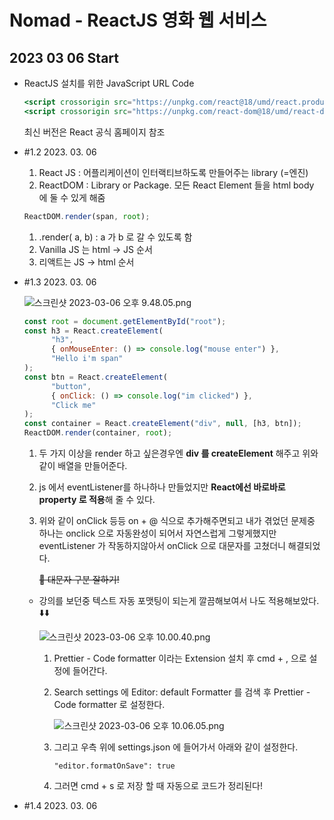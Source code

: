 # Nomad -  ReactJS 영화 웹 서비스

## 2023 03 06 Start

- ReactJS 설치를 위한 JavaScript URL Code
    
    ```jsx
    <script crossorigin src="https://unpkg.com/react@18/umd/react.production.min.js"></script>
    <script crossorigin src="https://unpkg.com/react-dom@18/umd/react-dom.production.min.js"></script>
    ```
    
    최신 버전은 React 공식 홈페이지 참조
    
- #1.2  2023. 03. 06
    1. React JS :  어플리케이션이 인터랙티브하도록 만들어주는 library (=엔진)
    2. ReactDOM : Library or Package. 모든 React Element 들을 html body 에 둘 수 있게 해줌
    
    ```jsx
    ReactDOM.render(span, root);
    ```
    
    1. .render( a, b) : a 가 b 로 갈 수 있도록 함
    2. Vanilla JS 는 html → JS 순서 
    3. 리액트는 JS → html 순서
- #1.3  2023. 03. 06
    
    ![스크린샷 2023-03-06 오후 9.48.05.png](Nomad%20-%20ReactJS%20%E1%84%8B%E1%85%A7%E1%86%BC%E1%84%92%E1%85%AA%20%E1%84%8B%E1%85%B0%E1%86%B8%20%E1%84%89%E1%85%A5%E1%84%87%E1%85%B5%E1%84%89%E1%85%B3%20a4bf1fe7952045f59012e64bc6383772/%25E1%2584%2589%25E1%2585%25B3%25E1%2584%258F%25E1%2585%25B3%25E1%2584%2585%25E1%2585%25B5%25E1%2586%25AB%25E1%2584%2589%25E1%2585%25A3%25E1%2586%25BA_2023-03-06_%25E1%2584%258B%25E1%2585%25A9%25E1%2584%2592%25E1%2585%25AE_9.48.05.png)
    
    ```jsx
    const root = document.getElementById("root");
    const h3 = React.createElement(
          "h3",
          { onMouseEnter: () => console.log("mouse enter") },
          "Hello i'm span"
    );
    const btn = React.createElement(
          "button",
          { onClick: () => console.log("im clicked") },
          "Click me"
    );
    const container = React.createElement("div", null, [h3, btn]);
    ReactDOM.render(container, root);
    ```
    
    1. 두 가지 이상을 render 하고 싶은경우엔 **div 를 createElement** 해주고 위와 같이 배열을 만들어준다.
    2. js 에서 eventListener를 하나하나 만들었지만 **React에선 바로바로 property 로 적용**해 줄 수 있다. 
    3. 위와 같이 onClick 등등 on + @ 식으로 추가해주면되고 내가 겪었던 문제중 하나는 onclick 으로 자동완성이 되어서 자연스럽게 그렇게했지만 eventListener 가 작동하지않아서 onClick 으로 대문자를 고쳤더니 해결되었다.
        
        ~~🤣 대문자 구분 잘하기!~~
        
    - 강의를 보던중 텍스트 자동 포맷팅이 되는게 깔끔해보여서 나도 적용해보았다. ⬇️⬇️
        
        ![스크린샷 2023-03-06 오후 10.00.40.png](Nomad%20-%20ReactJS%20%E1%84%8B%E1%85%A7%E1%86%BC%E1%84%92%E1%85%AA%20%E1%84%8B%E1%85%B0%E1%86%B8%20%E1%84%89%E1%85%A5%E1%84%87%E1%85%B5%E1%84%89%E1%85%B3%20a4bf1fe7952045f59012e64bc6383772/%25E1%2584%2589%25E1%2585%25B3%25E1%2584%258F%25E1%2585%25B3%25E1%2584%2585%25E1%2585%25B5%25E1%2586%25AB%25E1%2584%2589%25E1%2585%25A3%25E1%2586%25BA_2023-03-06_%25E1%2584%258B%25E1%2585%25A9%25E1%2584%2592%25E1%2585%25AE_10.00.40.png)
        
        1. Prettier - Code formatter 이라는 Extension 설치 후 cmd + , 으로 설정에 들어간다.
        2. Search settings 에 Editor: default Formatter 를 검색 후 Prettier - Code formatter 로 설정한다.
            
            ![스크린샷 2023-03-06 오후 10.06.05.png](Nomad%20-%20ReactJS%20%E1%84%8B%E1%85%A7%E1%86%BC%E1%84%92%E1%85%AA%20%E1%84%8B%E1%85%B0%E1%86%B8%20%E1%84%89%E1%85%A5%E1%84%87%E1%85%B5%E1%84%89%E1%85%B3%20a4bf1fe7952045f59012e64bc6383772/%25E1%2584%2589%25E1%2585%25B3%25E1%2584%258F%25E1%2585%25B3%25E1%2584%2585%25E1%2585%25B5%25E1%2586%25AB%25E1%2584%2589%25E1%2585%25A3%25E1%2586%25BA_2023-03-06_%25E1%2584%258B%25E1%2585%25A9%25E1%2584%2592%25E1%2585%25AE_10.06.05.png)
            
        3. 그리고 우측 위에 settings.json 에 들어가서 아래와 같이 설정한다.
            
            `"editor.formatOnSave": true`
            
        4. 그러면 cmd + s 로 저장 할 때 자동으로 코드가 정리된다!
- #1.4  2023. 03. 06